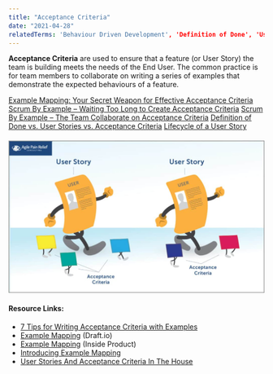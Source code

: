 ```yaml
---
title: "Acceptance Criteria"
date: "2021-04-28"
relatedTerms: 'Behaviour Driven Development', 'Definition of Done', 'User Stories'
---
```


**Acceptance Criteria** are used to ensure that a feature (or User Story) the team is building meets the needs of the End User. The common practice is for team members to collaborate on writing a series of examples that demonstrate the expected behaviours of a feature.

[Example Mapping: Your Secret Weapon for Effective Acceptance Criteria](/blog/example-mapping-your-secret-weapon-for-effective-acceptance-criteria.html) [Scrum By Example – Waiting Too Long to Create Acceptance Criteria](/blog/creating-acceptance-criteria-waiting-too-long.html) [Scrum By Example – The Team Collaborate on Acceptance Criteria](/blog/scrummaster-tales-team-collaborate-acceptance-criteria.html) [Definition of Done vs. User Stories vs. Acceptance Criteria](/blog/definition-of-done-user-stories-acceptance-criteria.html) [Lifecycle of a User Story](/blog/lifecycle-of-a-user-story.html)

#### ![Definition of Done vs. User Stories vs. Acceptance Criteria - image by Agile Pain Relief Consulting](images/APR_Blog-Illustrations_Nov2019_AcceptanceCriteria_B_v2-1024x607.jpg)

#### Resource Links:

- [7 Tips for Writing Acceptance Criteria with Examples](https://agileforgrowth.com/blog/acceptance-criteria-checklist/)
- [Example Mapping](https://draft.io/example/example-mapping) (Draft.io)
- [Example Mapping](https://insideproduct.co/example-mapping/) (Inside Product)
- [Introducing Example Mapping](https://cucumber.io/blog/bdd/example-mapping-introduction/)
- [User Stories And Acceptance Criteria In The House](https://www.lostconsultants.com/2016/05/11/user-stories-acceptance-criteria-exercise/)

